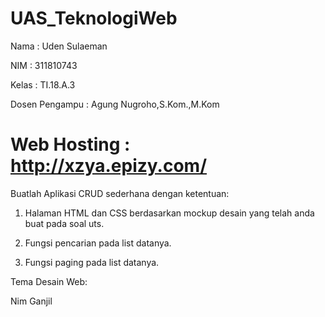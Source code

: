 # UAS_TeknologiWeb

Nama  : Uden Sulaeman 

NIM   : 311810743

Kelas : TI.18.A.3

Dosen Pengampu  : Agung Nugroho,S.Kom.,M.Kom

# Web Hosting : http://xzya.epizy.com/

Buatlah Aplikasi CRUD sederhana dengan ketentuan:

1. Halaman HTML dan CSS berdasarkan mockup desain yang telah anda buat pada soal uts.

2. Fungsi pencarian pada list datanya.

3. Fungsi paging pada list datanya.

Tema Desain Web:

Nim Ganjil



